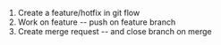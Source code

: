 1. Create a feature/hotfix in git flow
2. Work on feature -- push on feature branch
3. Create merge request -- and close branch on merge
